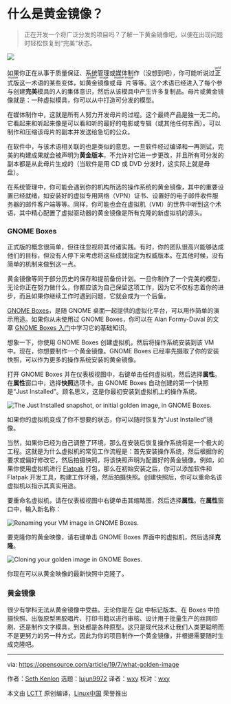 [#]: collector: (lujun9972)
[#]: translator: (wxy)
[#]: reviewer: (wxy)
[#]: publisher: ( )
[#]: url: ( )
[#]: subject: (What is a golden image?)
[#]: via: (https://opensource.com/article/19/7/what-golden-image)
[#]: author: (Seth Kenlon https://opensource.com/users/seth)

什么是黄金镜像？
======

> 正在开发一个将广泛分发的项目吗？了解一下黄金镜像吧，以便在出现问题时轻松恢复到“完美”状态。

![](https://img.linux.net.cn/data/attachment/album/201908/08/184231ivv745lukchbrhul.jpg)

如果你正在从事于质量保证、系统管理或媒体制作（没想到吧），你可能听说过<ruby>正式版<rt>gold master</rt></ruby>这一术语的某些变体，如<ruby>黄金镜像<rt>golden image</rt></ruby>或<ruby>母片<rt>master image</rt></ruby>等等。这个术语已经进入了每个参与创建**完美**模具的人的集体意识，然后从该模具中产生许多复制品。母片或黄金镜像就是：一种虚拟模具，你可以从中打造可分发的模型。

在媒体制作中，这就是所有人努力开发母片的过程。这个最终产品是独一无二的。它看起来和听起来像是可以看和听的最好的电影或专辑（或其他任何东西）。可以制作和压缩该母片的副本并发送给急切的公众。

在软件中，与该术语相关联的也是类似的意思。一旦软件经过编译和一再测试，完美的构建成果就会被声明为**黄金版本**，不允许对它进一步更改，并且所有可分发的副本都是从此母片生成的（当软件是用 CD 或 DVD 分发时，这实际上就是母盘）。

在系统管理中，你可能会遇到你的机构所选的操作系统的黄金镜像，其中的重要设置已经就绪，如安装好的虚拟专用网络（VPN）证书、设置好的电子邮件收件服务器的邮件客户端等等。同样，你可能也会在虚拟机（VM）的世界中听到这个术语，其中精心配置了虚拟驱动器的黄金镜像是所有克隆的新虚拟机的源头。

### GNOME Boxes

正式版的概念很简单，但往往忽视将其付诸实践。有时，你的团队很高兴能够达成他们的目标，但没有人停下来考虑将这些成就指定为权威版本。在其他时候，没有简单的机制来做到这一点。

黄金镜像等同于部分历史的保存和提前备份计划。一旦你制作了一个完美的模型，无论你正在努力做什么，你都应该为自己保留这项工作，因为它不仅标志着你的进步，而且如果你继续工作时遇到问题，它就会成为一个后备。

[GNOME Boxes][2]，是随 GNOME 桌面一起提供的虚拟化平台，可以用作简单的演示用途。如果你从未使用过 GNOME Boxes，你可以在 Alan Formy-Duval 的文章 [GNOME Boxes 入门][3]中学习它的基础知识。

想象一下，你使用 GNOME Boxes 创建虚拟机，然后将操作系统安装到该 VM 中。现在，你想要制作一个黄金镜像。GNOME Boxes 已经率先摄取了你的安装快照，可以作为更多的操作系统安装的黄金镜像。

打开 GNOME Boxes 并在仪表板视图中，右键单击任何虚拟机，然后选择**属性**。在**属性**窗口中，选择**快照**选项卡。由 GNOME Boxes 自动创建的第一个快照是“Just Installed”。顾名思义，这是你最初安装到虚拟机上的操作系统。

![The Just Installed snapshot, or initial golden image, in GNOME Boxes.][4]

如果你的虚拟机变成了你不想要的状态，你可以随时恢复为“Just Installed”镜像。

当然，如果你已经为自己调整了环境，那么在安装后恢复操作系统将是一个极大的工程。这就是为什么虚拟机的常见工作流程是：首先安装操作系统，然后根据你的要求或偏好修改它，然后拍摄快照，将该快照声明为配置好的黄金镜像。例如，如果你使用虚拟机进行 [Flatpak][5] 打包，那么在初始安装之后，你可以添加软件和 Flatpak 开发工具，构建工作环境，然后拍摄快照。创建快照后，你可以重命名该虚拟机以指示其真实用途。

要重命名虚拟机，请在仪表板视图中右键单击其缩略图，然后选择**属性**。在**属性**窗口中，输入新名称：

![Renaming your VM image in GNOME Boxes.][6]

要克隆你的黄金映像，请右键单击 GNOME Boxes 界面中的虚拟机，然后选择**克隆**。

![Cloning your golden image in GNOME Boxes.][7]

你现在可以从黄金映像的最新快照中克隆了。

### 黄金镜像

很少有学科无法从黄金镜像中受益。无论你是在 [Git][8] 中标记版本、在 Boxes 中拍摄快照、出版原型黑胶唱片、打印书籍以进行审核、设计用于批量生产的丝网印刷、还是制作文字模具，到处都是各种原型。这只是现代技术让我们人类更聪明而不是更努力的另一种方式，因此为你的项目制作一个黄金镜像，并根据需要随时生成克隆吧。

--------------------------------------------------------------------------------

via: https://opensource.com/article/19/7/what-golden-image

作者：[Seth Kenlon][a]
选题：[lujun9972][b]
译者：[wxy](https://github.com/wxy)
校对：[wxy](https://github.com/wxy)

本文由 [LCTT](https://github.com/LCTT/TranslateProject) 原创编译，[Linux中国](https://linux.cn/) 荣誉推出

[a]: https://opensource.com/users/seth
[b]: https://github.com/lujun9972
[1]: https://opensource.com/sites/default/files/styles/image-full-size/public/lead-images/origami_star_gold_best_top.jpg?itok=aEc0eutt (Gold star)
[2]: https://wiki.gnome.org/Apps/Boxes
[3]: https://opensource.com/article/19/5/getting-started-gnome-boxes-virtualization
[4]: https://opensource.com/sites/default/files/uploads/snapshots.jpg (The Just Installed snapshot, or initial golden image.)
[5]: https://opensource.com/business/16/8/flatpak
[6]: https://opensource.com/sites/default/files/uploads/boxes-rename_0.jpg (Renaming your virtual machine in GNOME Boxes.)
[7]: https://opensource.com/sites/default/files/uploads/boxes-clone.jpg (Cloning your golden image in GNOME Boxes.)
[8]: https://git-scm.com

